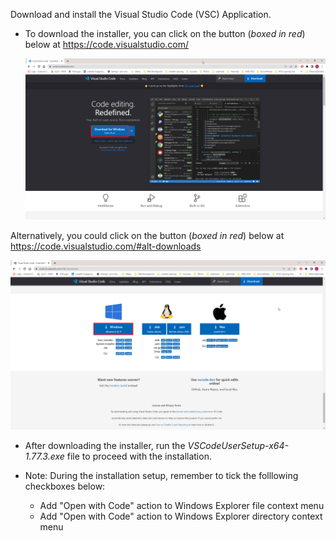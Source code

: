 Download and install the Visual Studio Code (VSC) Application.

   * To download the installer, you can click on the button (*boxed in red*) below at https://code.visualstudio.com/

      ![Download For Windows - Stable Build Button](../images/VS_Code_Download.png)

   Alternatively, you could click on the button (*boxed in red*) below at https://code.visualstudio.com/#alt-downloads

   ![Windows - Windows 8, 10, 11 Button](../images/VS_Code_alt_Download.png)

   * After downloading the installer, run the *VSCodeUserSetup-x64-1.77.3.exe* file to proceed with the installation.
   * Note: During the installation setup, remember to tick the folllowing checkboxes below:

      * Add "Open with Code" action to Windows Explorer file context menu
      * Add "Open with Code" action to Windows Explorer directory context menu